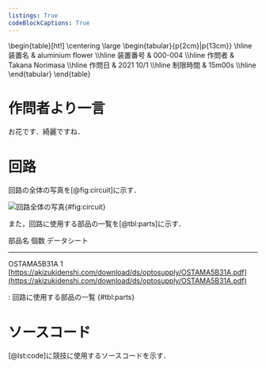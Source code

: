 ```yaml
---
listings: True
codeBlockCaptions: True
---
```


\begin{table}[ht!]
    \centering
    \large
    \begin{tabular}{p{2cm}|p{13cm}} \hline
        装置名          & aluminium flower \\\hline
        装置番号        & 000-004           \\\hline
        作問者          & Takana Norimasa   \\\hline
        作問日          & 2021 10/1         \\\hline
        制限時間        & 15m00s            \\\hline
    \end{tabular}
\end{table}

# 作問者より一言
お花です．綺麗ですね．

# 回路
回路の全体の写真を[@fig:circuit]に示す．

![回路全体の写真](./circuit_004.jpg){#fig:circuit}

また，回路に使用する部品の一覧を[@tbl:parts]に示す．

部品名          個数        データシート
------          ------      ------------
OSTAMA5B31A     1           [https://akizukidenshi.com/download/ds/optosupply/OSTAMA5B31A.pdf](https://akizukidenshi.com/download/ds/optosupply/OSTAMA5B31A.pdf)

: 回路に使用する部品の一覧 {#tbl:parts}

# ソースコード
[@lst:code]に競技に使用するソースコードを示す．
```{.cpp #lst:code caption="競技に使用するソースコード" title="timer.ino"}
```
